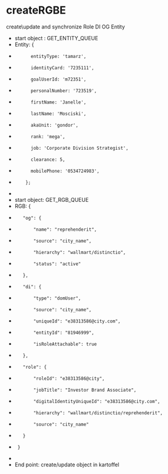 # createRGBE

create\update and synchronize Role DI OG Entity

- start object : GET_ENTITY_QUEUE
- Entity: {
-           entityType: 'tamarz',
-           identityCard: '7235111',
-           goalUserId: 'm72351',
-           personalNumber: '723519',
-           firstName: 'Janelle',
-           lastName: 'Mosciski',
-           akaUnit: 'gondor',
-           rank: 'mega',
-           job: 'Corporate Division Strategist',
-           clearance: 5,
-           mobilePhone: '0534724983',
-         };
-
- start object: GET_RGB_QUEUE
- RGB: {
-        "og": {
-            "name": "reprehenderit",
-            "source": "city_name",
-            "hierarchy": "wallmart/distinctio",
-            "status": "active"
-        },
-        "di": {
-            "type": "domUser",
-            "source": "city_name",
-            "uniqueId": "e38313586@city.com",
-            "entityId": "81946999",
-            "isRoleAttachable": true
-        },
-        "role": {
-            "roleId": "e38313586@city",
-            "jobTitle": "Investor Brand Associate",
-            "digitalIdentityUniqueId": "e38313586@city.com",
-            "hierarchy": "wallmart/distinctio/reprehenderit",
-            "source": "city_name"
-        }
-      }
-
- End point: create/update object in kartoffel 
